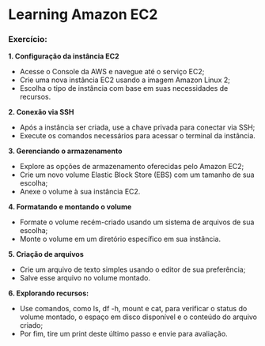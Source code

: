 # Learning Amazon EC2

### Exercício:
**1. Configuração da instância EC2**
- Acesse o Console da AWS e navegue até o serviço EC2; 
- Crie uma nova instância EC2 usando a imagem Amazon Linux 2; 
- Escolha o tipo de instância com base em suas necessidades de recursos. 

**2. Conexão via SSH**
- Após a instância ser criada, use a chave privada para conectar via SSH;
- Execute os comandos necessários para acessar o terminal da instância.

**3. Gerenciando o armazenamento**
- Explore as opções de armazenamento oferecidas pelo Amazon EC2; 
- Crie um novo volume Elastic Block Store (EBS) com um tamanho de sua escolha; 
- Anexe o volume à sua instância EC2. 

**4. Formatando e montando o volume**
- Formate o volume recém-criado usando um sistema de arquivos de sua escolha;
- Monte o volume em um diretório específico em sua instância.

**5. Criação de arquivos**
- Crie um arquivo de texto simples usando o editor de sua preferência;
- Salve esse arquivo no volume montado.

**6. Explorando recursos:**
- Use comandos, como ls, df -h, mount e cat, para verificar o status do volume montado, o espaço em disco disponível e o conteúdo do arquivo criado;
- Por fim, tire um print deste último passo e envie para avaliação.
